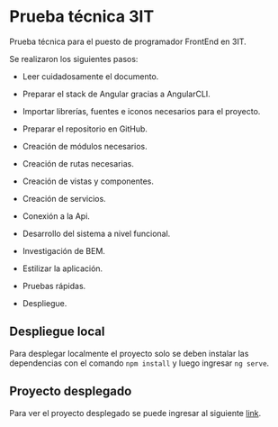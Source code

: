 # Prueba técnica 3IT

Prueba técnica para el puesto de programador FrontEnd en 3IT.

Se realizaron los siguientes pasos:

* Leer cuidadosamente el documento.

* Preparar el stack de Angular gracias a AngularCLI.

* Importar librerías, fuentes e iconos necesarios para el proyecto.

* Preparar el repositorio en GitHub.

* Creación de módulos necesarios.

* Creación de rutas necesarias.

* Creación de vistas y componentes.

* Creación de servicios.

* Conexión a la Api.

* Desarrollo del sistema a nivel funcional.

* Investigación de BEM.

* Estilizar la aplicación.

* Pruebas rápidas.

* Despliegue.

## Despliegue local

Para desplegar localmente el proyecto solo se deben instalar las dependencias con el comando `npm install` y luego ingresar `ng serve`.

## Proyecto desplegado

Para ver el proyecto desplegado se puede ingresar al siguiente  [link](https://3it-pt.hugoquispe.cl).
